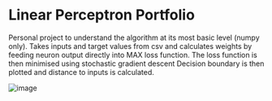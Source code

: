 # Linear Perceptron Portfolio
Personal project to understand the algorithm at its most basic level (numpy only). Takes inputs and target values from csv and calculates weights by feeding neuron output directly into MAX loss function. The loss function is then minimised using stochastic gradient descent Decision boundary is then plotted and distance to inputs is calculated.

![image](https://user-images.githubusercontent.com/95383833/157941298-29287b61-6384-47fd-b6ac-80f0b6b08210.png)
